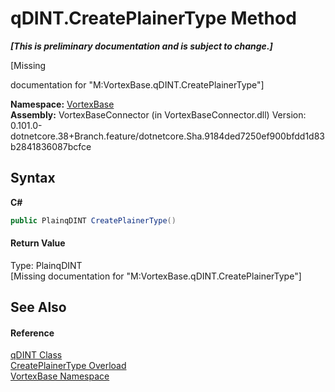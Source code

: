 # qDINT.CreatePlainerType Method 
 _**\[This is preliminary documentation and is subject to change.\]**_

\[Missing <summary> documentation for "M:VortexBase.qDINT.CreatePlainerType"\]

**Namespace:**&nbsp;<a href="N_VortexBase.md">VortexBase</a><br />**Assembly:**&nbsp;VortexBaseConnector (in VortexBaseConnector.dll) Version: 0.101.0-dotnetcore.38+Branch.feature/dotnetcore.Sha.9184ded7250ef900bfdd1d83b2841836087bcfce

## Syntax

**C#**<br />
``` C#
public PlainqDINT CreatePlainerType()
```


#### Return Value
Type: PlainqDINT<br />\[Missing <returns> documentation for "M:VortexBase.qDINT.CreatePlainerType"\]

## See Also


#### Reference
<a href="T_VortexBase_qDINT.md">qDINT Class</a><br /><a href="Overload_VortexBase_qDINT_CreatePlainerType.md">CreatePlainerType Overload</a><br /><a href="N_VortexBase.md">VortexBase Namespace</a><br />